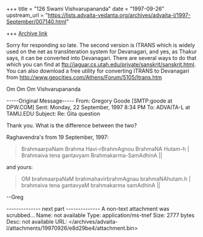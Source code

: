 +++
title = "126 Swami Vishvarupananda"
date = "1997-09-26"
upstream_url = "https://lists.advaita-vedanta.org/archives/advaita-l/1997-September/007140.html"

+++
[Archive link](https://lists.advaita-vedanta.org/archives/advaita-l/1997-September/007140.html)

Sorry for responding so late.
The second version is ITRANS which is widely used on the net as transliteration system for Devanagari, and yes, as Thakur says, it can be converted into Devanagari. There are several ways to do that which you can find at ftp://jaguar.cs.utah.edu/private/sanskrit/sanskrit.html. You can also download a free utility for converting ITRANS to Devanagari from http://www.geocities.com/Athens/Forum/5105/Itrans.htm

Om Om Om
Vishvarupananda


-----Original Message-----
From:   Gregory Goode [SMTP:goode at DPW.COM]
Sent:   Monday, 22 September, 1997 8:34 PM
To:     ADVAITA-L at TAMU.EDU
Subject:        Re: Gita question

Thank you.  What is the difference between the two?

Raghavendra's from 19 September, 1997:

>  BrahmaarpaNam Brahma Havi-rBrahmAgnou BrahmaNA Hutam-h  |
>  Brahmaiva tena gantavyam Brahmakarma-SamAdhinA ||


and yours:

>OM brahmaarpaNaM brahmahavirbrahmAgnau brahmaNAhutam.h |
>brahmaiva tena gantavyaM brahmakarma samAdhinA ||

--Greg

-------------- next part --------------
A non-text attachment was scrubbed...
Name: not available
Type: application/ms-tnef
Size: 2777 bytes
Desc: not available
URL: </archives/advaita-l/attachments/19970926/e8d29be4/attachment.bin>

